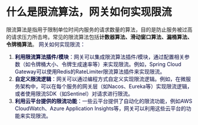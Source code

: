 # 什么是限流算法，网关如何实现限流
限流算法是指用于限制单位时间内服务的请求数量的算法，目的是防止服务被过高的请求压力所击垮。常见的限流算法包括**计数器算法、滑动窗口算法、漏桶算法、令牌桶算法**。
<font style="color:rgb(5, 7, 59);background-color:rgb(253, 253, 254);">网关如何实现限流：</font>
1. **<font style="color:rgb(5, 7, 59);background-color:rgb(253, 253, 254);">利用限流算法插件/模块</font>**<font style="color:rgb(5, 7, 59);background-color:rgb(253, 253, 254);">：网关可以集成限流算法插件/模块，通过配置相关参数（如令牌桶大小、令牌生成速率等）来实现限流。例如，Spring Cloud Gateway可以使用Redis的RateLimiter限流算法插件来实现限流。</font>
2. **<font style="color:rgb(5, 7, 59);background-color:rgb(253, 253, 254);">自定义限流逻辑</font>**<font style="color:rgb(5, 7, 59);background-color:rgb(253, 253, 254);">：网关可以通过编程方式自定义实现限流逻辑。例如，在微服务架构中，可以在每个服务的网关层（如Nacos、Eureka等）实现限流逻辑，或者使用限流SDK（如Sentinel）对请求进行限流。</font>
3. **<font style="color:rgb(5, 7, 59);background-color:rgb(253, 253, 254);">利用云平台提供的限流功能</font>**<font style="color:rgb(5, 7, 59);background-color:rgb(253, 253, 254);">：一些云平台提供了自动化的限流功能，例如AWS CloudWatch、Azure Application Insights等，网关可以利用这些云平台的功能来实现限流。</font>

